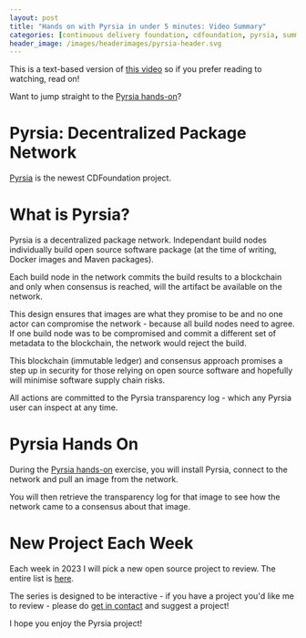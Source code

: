 ```yaml
---
layout: post
title: "Hands on with Pyrsia in under 5 minutes: Video Summary"
categories: [continuous delivery foundation, cdfoundation, pyrsia, summary]
header_image: /images/headerimages/pyrsia-header.svg
---
```


This is a text-based version of [this video](https://youtu.be/lZI_waRi1K0) so if you prefer reading to watching, read on!

Want to jump straight to the [Pyrsia hands-on](http://killercoda.com/agardnerit/scenario/pyrsia)? 

# Pyrsia: Decentralized Package Network
[Pyrsia](https://pyrsia.io) is the newest CDFoundation project.

# What is Pyrsia?
Pyrsia is a decentralized package network. Independant build nodes individually build open source software package (at the time of writing, Docker images and Maven packages).

Each build node in the network commits the build results to a blockchain and only when consensus is reached, will the artifact be available on the network.

This design ensures that images are what they promise to be and no one actor can compromise the network - because all build nodes need to agree. If one build node was to be compromised and commit a different set of metadata to the blockchain, the network would reject the build.

This blockchain (immutable ledger) and consensus approach promises a step up in security for those relying on open source software and hopefully will minimise software supply chain risks.

All actions are committed to the Pyrsia transparency log - which any Pyrsia user can inspect at any time.

# Pyrsia Hands On
During the [Pyrsia hands-on](http://killercoda.com/agardnerit/scenario/pyrsia) exercise, you will install Pyrsia, connect to the network and pull an image from the network.

You will then retrieve the transparency log for that image to see how the network came to a consensus about that image.

# New Project Each Week
Each week in 2023 I will pick a new open source project to review. The entire list is [here](https://agardner.net/project-intros).

The series is designed to be interactive - if you have a project you'd like me to review - please do [get in contact](https://agardner.net/contact) and suggest a project!

I hope you enjoy the Pyrsia project!